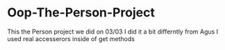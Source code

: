 # Oop-The-Person-Project
This the Person project we did on 03/03 
I did it a bit differntly from Agus I used real accesserors inside of get methods
